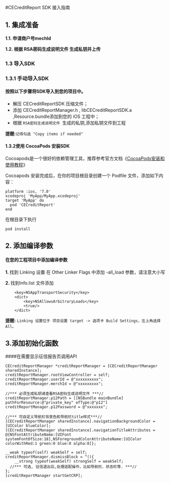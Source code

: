#CECreditReport SDK 接入指南
## 1. 集成准备
<b> 1.1. 申请商户号mechId </b>

<b> 1.2. 根据 RSA密码生成说明文件 生成私钥并上传 </b>

### 1.3 导入SDK

### 1.3.1 手动导入SDK
#### 按照以下步骤将SDK导入到您的项目中。

* 解压 CECreditReportSDK 压缩文件；
* 添加 CECreditReportManager.h , libCECreditReportSDK.a ,Resource.bundle添加到您的 iOS 工程中；
* 根据 `RSA密码生成说明文件 `生成的私钥,添加私钥文件到工程

<b>提醒:</b>`记得勾选 "Copy items if needed"`
#### 1.3.2使用 CocoaPods 安装SDK
Cocoapods是一个很好的依赖管理工具，推荐参考官方文档《[CocoaPods安装和使用教程](http://code4app.com/article/cocoapods-install-usage)》

Cocoapods 安装完成后，在你的项目根目录创建一个 Podfile 文件，添加如下内容：

	platform :ios, '7.0'
	xcodeproj 'MyApp/MyApp.xcodeproj'
	target 'MyApp' do
	  pod 'CECreditReport'
	end

在根目录下执行

	pod install

## 2. 添加编译参数

#### 在您的工程项目中添加编译参数

 <p><b>1. </b> 找到 Linking 设置 
  在 Other Linker Flags 中添加 -all_load 参数，请注意大小写</p>
  <b>2. </b>找到Info.list 文件添加
  
	    <key>NSAppTransportSecurity</key>
	    <dict>
	        <key>NSAllowsArbitraryLoads</key>
	        <true/>
	    </dict>

<b>提醒:</b> `Linking 设置位于 项目设置 target -> 选项卡 Build Settings，左上角选择 All。`







## 3.添加初始化函数
####在需要显示征信报告页调用API
	CECreditReportManager *creditReportManager = [CECreditReportManager sharedInstance];    creditReportManager.rootViewController = self;    creditReportManager.userId = @"xxxxxxxxxx";    creditReportManager.merchId = @"xxxxxxxxx";
    
    //*** 必须生成私钥请查看RSA密码生成说明文件 ***//    creditReportManager.p12Path = [[NSBundle mainBundle] pathForResource:@"private_key" ofType:@"p12"]	creditReportManager.p12Password = @"xxxxxxx";
	    //*** 可自定义导航栏背景色和导航栏title样式***//    [CECreditReportManager sharedInstance].navigationBackgroundColor = [UIColor blueColor];
    [CECreditReportManager sharedInstance].navigationTitleAttributes = @{NSFontAttributeName:[UIFont systemFontOfSize:18],NSForegroundColorAttributeName:[UIColor colorWithRed:1 green:0 blue:0 alpha:0]};    __weak typeof(self) weakSelf = self;    creditReportManager.dismissBlock = ^(){        __strong typeof(weakSelf) strongSelf = weakSelf;      //*** 可选, 征信退出后,处理适配操作，比如导航栏、状态栏等. ***//    };    [creditReportManager startGetCRP];